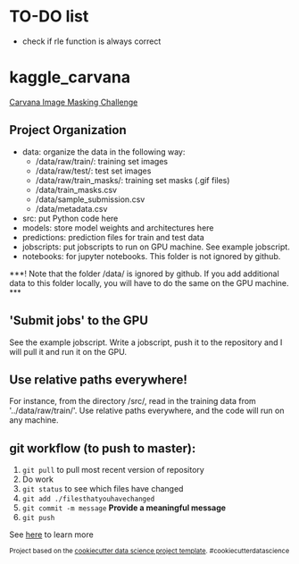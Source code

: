 TO-DO list
============================
- check if rle function is always correct




kaggle_carvana
==============================

[Carvana Image Masking Challenge](https://www.kaggle.com/c/carvana-image-masking-challenge)

Project Organization
------------
- data: organize the data in the following way:
  - /data/raw/train/: training set images
  - /data/raw/test/: test set images
  - /data/raw/train_masks/: training set masks (.gif files)
  - /data/train_masks.csv
  - /data/sample_submission.csv
  - /data/metadata.csv
- src: put Python code here
- models: store model weights and architectures here
- predictions: prediction files for train and test data
- jobscripts: put jobscripts to run on GPU machine. See example jobscript.
- notebooks: for jupyter notebooks. This folder is not ignored by github. 

***! Note that the folder /data/ is ignored by github. If you add additional data to this folder locally, you will have to do the same on the GPU machine. ***


'Submit jobs' to the GPU
------------
See the example jobscript. Write a jobscript, push it to the repository and I will pull it and run it on the GPU.

Use relative paths everywhere!
------------
For instance, from the directory /src/, read in the training data from '../data/raw/train/'. Use relative paths everywhere, and the code will run on any machine.

git workflow (to push to master):
------------
1. ```git pull``` to pull most recent version of repository
2. Do work
3. ```git status``` to see which files have changed
4. ```git add ./filesthatyouhavechanged```
5. ```git commit -m message``` **Provide a meaningful message**
5. ```git push```

See [here](https://git-scm.com/book/en/v2/Getting-Started-About-Version-Control) to learn more

<p><small>Project based on the <a target="_blank" href="https://drivendata.github.io/cookiecutter-data-science/">cookiecutter data science project template</a>. #cookiecutterdatascience</small></p>
